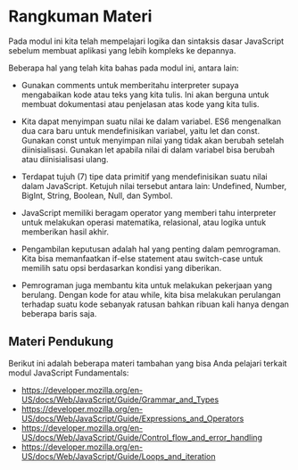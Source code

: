 # Rangkuman Materi

Pada modul ini kita telah mempelajari logika dan sintaksis dasar JavaScript sebelum membuat aplikasi
yang lebih kompleks ke depannya.

Beberapa hal yang telah kita bahas pada modul ini, antara lain:

- Gunakan comments untuk memberitahu interpreter supaya mengabaikan kode atau teks yang kita tulis.
Ini akan berguna untuk membuat dokumentasi atau penjelasan atas kode yang kita tulis.

- Kita dapat menyimpan suatu nilai ke dalam variabel. ES6 mengenalkan dua cara baru untuk
mendefinisikan variabel, yaitu let dan const. Gunakan const untuk menyimpan nilai yang tidak akan
berubah setelah diinisialisasi. Gunakan let apabila nilai di dalam variabel bisa berubah atau
diinisialisasi ulang.

- Terdapat tujuh (7) tipe data primitif yang mendefinisikan suatu nilai dalam JavaScript. Ketujuh
nilai tersebut antara lain: Undefined, Number, BigInt, String, Boolean, Null, dan Symbol.

- JavaScript memiliki beragam operator yang memberi tahu interpreter untuk melakukan operasi
matematika, relasional, atau logika untuk memberikan hasil akhir.

- Pengambilan keputusan adalah hal yang penting dalam pemrograman. Kita bisa memanfaatkan if-else
statement atau switch-case untuk memilih satu opsi berdasarkan kondisi yang diberikan.

- Pemrograman juga membantu kita untuk melakukan pekerjaan yang berulang. Dengan kode for atau while,
kita bisa melakukan perulangan terhadap suatu kode sebanyak ratusan bahkan ribuan kali hanya dengan
beberapa baris saja.

## Materi Pendukung
Berikut ini adalah beberapa materi tambahan yang bisa Anda pelajari terkait modul JavaScript
Fundamentals:

- https://developer.mozilla.org/en-US/docs/Web/JavaScript/Guide/Grammar_and_Types
- https://developer.mozilla.org/en-US/docs/Web/JavaScript/Guide/Expressions_and_Operators
- https://developer.mozilla.org/en-US/docs/Web/JavaScript/Guide/Control_flow_and_error_handling
- https://developer.mozilla.org/en-US/docs/Web/JavaScript/Guide/Loops_and_iteration

<a href="https://developer.mozilla.org/en-US/docs/Web/JavaScript/Guide/Grammar_and_Types"></a>
<a href="https://developer.mozilla.org/en-US/docs/Web/JavaScript/Guide/Expressions_and_Operators"></a>
<a href="https://developer.mozilla.org/en-US/docs/Web/JavaScript/Guide/Control_flow_and_error_handling"></a>
<a href="https://developer.mozilla.org/en-US/docs/Web/JavaScript/Guide/Loops_and_iteration"></a>





